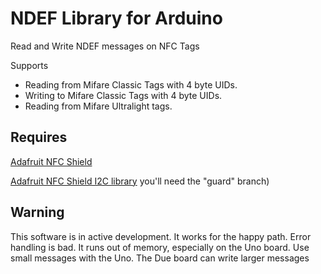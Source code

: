 # NDEF Library for Arduino 

Read and Write NDEF messages on NFC Tags

Supports 
 - Reading from Mifare Classic Tags with 4 byte UIDs.
 - Writing to Mifare Classic Tags with 4 byte UIDs.
 - Reading from Mifare Ultralight tags.

## Requires

[Adafruit NFC Shield](https://www.adafruit.com/products/364)

[Adafruit NFC Shield I2C library](https://github.com/don/Adafruit_NFCShield_I2C) you'll need the "guard" branch)

## Warning

This software is in active development. It works for the happy path. Error handling is bad. It runs out of memory, especially on the Uno board. Use small messages with the Uno. The Due board can write larger messages

